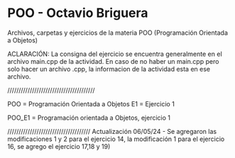 # POO     - Octavio Briguera
Archivos, carpetas y ejercicios de la materia POO (Programación Orientada a Objetos)

ACLARACIÓN: La consigna del ejercicio se encuentra generalmente en el archivo main.cpp de la actividad. En caso de no haber un main.cpp pero solo hacer un archivo .cpp, la informacion de la actividad esta en ese archivo.

///////////////////////////////////////

POO = Programación Orientada a Objetos
E1  = Ejercicio 1

POO_E1 = Programación orientada a Objetos, ejercicio 1


/////////////////////////////////////
Actualización 06/05/24 - Se agregaron las modificaciones 1 y 2 para el ejercicio 14, la modificación 1 para el ejercicio 16, se agrego el ejercicio 17,18 y 19)
